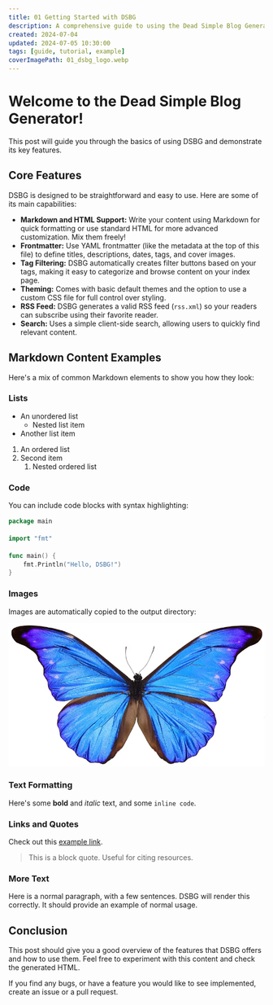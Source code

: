 ```yaml
---
title: 01 Getting Started with DSBG
description: A comprehensive guide to using the Dead Simple Blog Generator.
created: 2024-07-04
updated: 2024-07-05 10:30:00
tags: [guide, tutorial, example]
coverImagePath: 01_dsbg_logo.webp
---
```


# Welcome to the Dead Simple Blog Generator!

This post will guide you through the basics of using DSBG and demonstrate its key features.

## Core Features

DSBG is designed to be straightforward and easy to use. Here are some of its main capabilities:

*   **Markdown and HTML Support:** Write your content using Markdown for quick formatting or use standard HTML for more advanced customization. Mix them freely!
*   **Frontmatter:** Use YAML frontmatter (like the metadata at the top of this file) to define titles, descriptions, dates, tags, and cover images.
*   **Tag Filtering:** DSBG automatically creates filter buttons based on your tags, making it easy to categorize and browse content on your index page.
*   **Theming:** Comes with basic default themes and the option to use a custom CSS file for full control over styling.
*   **RSS Feed:**  DSBG generates a valid RSS feed (`rss.xml`) so your readers can subscribe using their favorite reader.
*   **Search:**  Uses a simple client-side search, allowing users to quickly find relevant content.

## Markdown Content Examples

Here's a mix of common Markdown elements to show you how they look:

### Lists

- An unordered list
    - Nested list item
- Another list item

1.  An ordered list
2.  Second item
    1.  Nested ordered list

### Code

You can include code blocks with syntax highlighting:

```go
package main

import "fmt"

func main() {
    fmt.Println("Hello, DSBG!")
}
```

### Images

Images are automatically copied to the output directory:

![A Butterfly](01_butterfly.webp)

### Text Formatting

Here's some **bold** and *italic* text, and some `inline code`.

### Links and Quotes

Check out this [example link](https://example.com).

> This is a block quote. Useful for citing resources.

### More Text

Here is a normal paragraph, with a few sentences. DSBG will render this correctly. It should provide an example of normal usage.

## Conclusion

This post should give you a good overview of the features that DSBG offers and how to use them. Feel free to experiment with this content and check the generated HTML.

If you find any bugs, or have a feature you would like to see implemented, create an issue or a pull request.